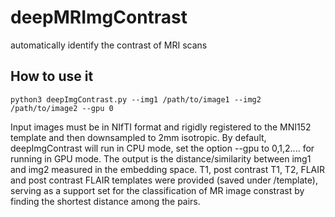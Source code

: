 # deepMRImgContrast
automatically identify the contrast of MRI scans
## How to use it
```
python3 deepImgContrast.py --img1 /path/to/image1 --img2 /path/to/image2 --gpu 0 
```
Input images must be in NIfTI format and rigidly registered to the MNI152 template and then downsampled to 2mm isotropic. By default, deepImgContrast will run in CPU mode, set the option --gpu to 0,1,2.... for running in GPU mode. The output is the distance/similarity between img1 and img2 measured in the embedding space.
T1, post contrast T1, T2, FLAIR and post contrast FLAIR templates were provided (saved under /template), serving as a support set for the classification of MR image constrast by finding the shortest distance among the pairs.
